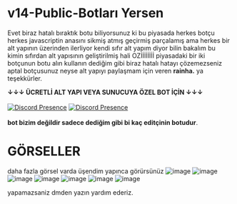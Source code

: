 
# v14-Public-Botları Yersen

Evet biraz hatalı bıraktık botu biliyorsunuz ki bu piyasada herkes botçu herkes javascriptin anasını sikmiş atmış geçirmiş parçalamış ama herkes bir alt yapının üzerinden ilerliyor kendi sıfır alt yapım diyor bilin bakalım bu kimin sıfırdan alt yapısının geliştirilmiş hali OZİİİİİİİİ  piyasadaki bir iki botçunun botu alın kullanın dediğim gibi biraz hatalı hatayı çözemezseniz aptal botçusunuz neyse alt yapıyı paylaşmam için veren **rainha.** ya teşekkürler.


**↓↓↓ ÜCRETLİ ALT YAPI VEYA SUNUCUYA ÖZEL BOT İÇİN ↓↓↓**
<br> </br>
[![Discord Presence](https://lanyard-profile-readme.vercel.app/api/752942906322583712?theme=dark&bg=06154a&animated=true&hideDiscrim=false&borderRadius=20px)](https://discord.com/users/752942906322583712) 
[![Discord Presence](https://lanyard-profile-readme.vercel.app/api/908464652688711680?theme=dark&bg=06154a&animated=true&hideDiscrim=false&borderRadius=20px)](https://discord.com/users/752942906322583712) 
<br></br>
**bot bizim değildir sadece dediğim gibi bi kaç editçinin botudur**.

# GÖRSELLER 
daha fazla görsel varda üşendim yapınca görürsünüz 
![image](https://cdn.discordapp.com/attachments/1228513757718646826/1229539663426097212/image.png?ex=66300d0b&is=661d980b&hm=2c12894e3f38b161649ccab62852d769c0d2f6f518fdbca4630014a2850ba4eb&)
![image](https://media.discordapp.net/attachments/1228513757718646826/1229539663706980382/image.png?ex=66300d0b&is=661d980b&hm=355b1905bf0b9863827bc4e67bc7ec46c6d8878468459f32d6251b4381c95bf0&)
![image](https://media.discordapp.net/attachments/1228513757718646826/1229539663979745290/image.png?ex=66300d0b&is=661d980b&hm=3992d4fb8b26c3333967965e93a2aac856254aa299a3917e2931ab0043e487ee&)
![image](https://media.discordapp.net/attachments/1228513757718646826/1229539664252239893/image.png?ex=66300d0b&is=661d980b&hm=9085a3c69cb7273181613ab97d2a6758f904ec0380aa4a46b18fcb7def68494e&)
![image](https://media.discordapp.net/attachments/1228513757718646826/1229539664860413992/image.png?ex=66300d0b&is=661d980b&hm=60daf91e81efb2982f2ac72122428112c1562b201cfca7bbbdb6af989274c69f&)
![image](https://media.discordapp.net/attachments/1228513757718646826/1229539665124786296/image.png?ex=66300d0b&is=661d980b&hm=7188b667be71ecf24a8436ab6da725f42683ea26982bc3c549f90446b02d4e30&)
![image](https://cdn.discordapp.com/attachments/1228513757718646826/1229539663426097212/image.png?ex=66300d0b&is=661d980b&hm=2c12894e3f38b161649ccab62852d769c0d2f6f518fdbca4630014a2850ba4eb&)

yapamazsaniz dmden yazın yardım ederiz.
